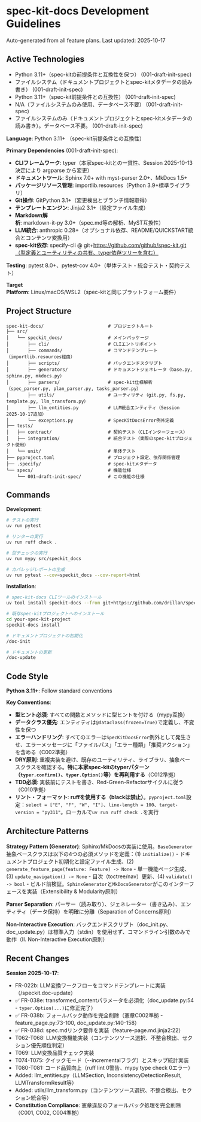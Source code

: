 # spec-kit-docs Development Guidelines

Auto-generated from all feature plans. Last updated: 2025-10-17

## Active Technologies
- Python 3.11+（spec-kitの前提条件と互換性を保つ） (001-draft-init-spec)
- ファイルシステム（ドキュメントプロジェクトとspec-kitメタデータの読み書き） (001-draft-init-spec)
- Python 3.11+（spec-kit前提条件との互換性） (001-draft-init-spec)
- N/A（ファイルシステムのみ使用、データベース不要） (001-draft-init-spec)
- ファイルシステムのみ（ドキュメントプロジェクトとspec-kitメタデータの読み書き）。データベース不要。 (001-draft-init-spec)

**Language**: Python 3.11+ （spec-kit前提条件との互換性）

**Primary Dependencies** (001-draft-init-spec):
- **CLIフレームワーク**: typer（本家spec-kitとの一貫性、Session 2025-10-13決定により argparse から変更）
- **ドキュメントツール**: Sphinx 7.0+ with myst-parser 2.0+、MkDocs 1.5+
- **パッケージリソース管理**: importlib.resources（Python 3.9+標準ライブラリ）
- **Git操作**: GitPython 3.1+（変更検出とブランチ情報取得）
- **テンプレートエンジン**: Jinja2 3.1+（設定ファイル生成）
- **Markdown解析**: markdown-it-py 3.0+（spec.md等の解析、MyST互換性）
- **LLM統合**: anthropic 0.28+（オプショナル依存、README/QUICKSTART統合とコンテンツ変換用）
- **spec-kit依存**: specify-cli @ git+https://github.com/github/spec-kit.git（型定義とユーティリティの共有、typer依存ツリーを含む）

**Testing**: pytest 8.0+、pytest-cov 4.0+（単体テスト・統合テスト・契約テスト）

**Target Platform**: Linux/macOS/WSL2（spec-kitと同じプラットフォーム要件）

## Project Structure

```
spec-kit-docs/                        # プロジェクトルート
├── src/
│   └── speckit_docs/                 # メインパッケージ
│       ├── cli/                      # CLIエントリポイント
│       ├── commands/                 # コマンドテンプレート（importlib.resources経由）
│       ├── scripts/                  # バックエンドスクリプト
│       ├── generators/               # ドキュメントジェネレータ（base.py, sphinx.py, mkdocs.py）
│       ├── parsers/                  # spec-kit仕様解析（spec_parser.py, plan_parser.py, tasks_parser.py）
│       ├── utils/                    # ユーティリティ（git.py, fs.py, template.py, llm_transform.py）
│       ├── llm_entities.py           # LLM統合エンティティ（Session 2025-10-17追加）
│       └── exceptions.py             # SpecKitDocsError例外定義
├── tests/
│   ├── contract/                     # 契約テスト（CLIインターフェース）
│   ├── integration/                  # 統合テスト（実際のspec-kitプロジェクト使用）
│   └── unit/                         # 単体テスト
├── pyproject.toml                    # プロジェクト設定、依存関係管理
├── .specify/                         # spec-kitメタデータ
└── specs/                            # 機能仕様
    └── 001-draft-init-spec/          # この機能の仕様
```

## Commands

**Development**:
```bash
# テストの実行
uv run pytest

# リンターの実行
uv run ruff check .

# 型チェックの実行
uv run mypy src/speckit_docs

# カバレッジレポートの生成
uv run pytest --cov=speckit_docs --cov-report=html
```

**Installation**:
```bash
# spec-kit-docs CLIツールのインストール
uv tool install speckit-docs --from git+https://github.com/drillan/spec-kit-docs.git

# 既存spec-kitプロジェクトへのインストール
cd your-spec-kit-project
speckit-docs install

# ドキュメントプロジェクトの初期化
/doc-init

# ドキュメントの更新
/doc-update
```

## Code Style

**Python 3.11+**: Follow standard conventions

**Key Conventions**:
- **型ヒント必須**: すべての関数とメソッドに型ヒントを付ける（mypy互換）
- **データクラス優先**: エンティティは`@dataclass(frozen=True)`で定義し、不変性を保つ
- **エラーハンドリング**: すべてのエラーは`SpecKitDocsError`例外として発生させ、エラーメッセージに「ファイルパス」「エラー種類」「推奨アクション」を含める（C002準拠）
- **DRY原則**: 重複実装を避け、既存のユーティリティ、ライブラリ、抽象ベースクラスを確認する。**特に本家spec-kitのtyperパターン（`typer.confirm()`、`typer.Option()`等）を再利用する**（C012準拠）
- **TDD必須**: 実装前にテストを書き、Red-Green-Refactorサイクルに従う（C010準拠）
- **リント・フォーマット**: **ruffを使用する（blackは禁止）**。`pyproject.toml`設定：`select = ["E", "F", "W", "I"]`、`line-length = 100`、`target-version = "py311"`。ローカルで`uv run ruff check .`を実行

## Architecture Patterns

**Strategy Pattern (Generator)**: Sphinx/MkDocsの実装に使用。`BaseGenerator`抽象ベースクラスは以下の4つの必須メソッドを定義：(1) `initialize()` - ドキュメントプロジェクト初期化と設定ファイル生成、(2) `generate_feature_page(feature: Feature) -> None` - 単一機能ページ生成、(3) `update_navigation() -> None` - 目次（toctree/nav）更新、(4) `validate() -> bool` - ビルド前検証。`SphinxGenerator`と`MkDocsGenerator`がこのインターフェースを実装（Extensibility & Modularity原則）

**Parser Separation**: パーサー（読み取り）、ジェネレーター（書き込み）、エンティティ（データ保持）を明確に分離（Separation of Concerns原則）

**Non-Interactive Execution**: バックエンドスクリプト（doc_init.py、doc_update.py）は標準入力（stdin）を使用せず、コマンドライン引数のみで動作（II. Non-Interactive Execution原則）

## Recent Changes

**Session 2025-10-17**:
- FR-022b: LLM変換ワークフローをコマンドテンプレートに実装（/speckit.doc-update）
- ✅ FR-038e: transformed_contentパラメータを必須化（doc_update.py:54 - `typer.Option(...)`に修正完了）
- ✅ FR-038b: フォールバック動作を完全削除（憲章C002準拠 - feature_page.py:73-100, doc_update.py:140-158）
- ✅ FR-038d: spec.mdリンク要件を実装（feature-page.md.jinja2:22）
- T062-T068: LLM変換機能実装（コンテンツソース選択、不整合検出、セクション優先順位判定）
- T069: LLM変換品質チェック実装
- T074-T075: クイックモード（--incrementalフラグ）とスキップ統計実装
- T080-T081: コード品質向上（ruff lint 0警告、mypy type check 0エラー）
- Added: llm_entities.py（LLMSection, InconsistencyDetectionResult, LLMTransformResult等）
- Added: utils/llm_transform.py（コンテンツソース選択、不整合検出、セクション統合等）
- **Constitution Compliance**: 憲章違反のフォールバック処理を完全削除（C001, C002, C004準拠）


<!-- MANUAL ADDITIONS START -->
<!-- MANUAL ADDITIONS END -->
